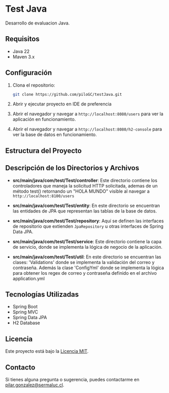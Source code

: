 # Test Java

Desarrollo de evaluacion Java.

## Requisitos

- Java 22
- Maven 3.x

## Configuración

1. Clona el repositorio:

    ```bash
    git clone https://github.com/piloGC/testJava.git
    ```
   
2. Abrir y ejecutar proyecto en IDE de preferencia

3. Abrir el navegador y navegar a `http://localhost:8080/users` para ver la aplicación en funcionamiento.

4. Abrir el navegador y navegar a `http://localhost:8080/h2-console` para ver la base de datos en funcionamiento.


## Estructura del Proyecto

## Descripción de los Directorios y Archivos

- **src/main/java/com/test/Test/controller**: Este directorio contiene los controladores que maneja la solicitud HTTP solicitada, ademas de un método test() retornando un "HOLA MUNDO" visible al navegar a  `http://localhost:8100/users`

- **src/main/java/com/test/Test/entity**: En este directorio se encuentran las entidades de JPA que representan las tablas de la base de datos.

- **src/main/java/com/test/Test/repository**: Aquí se definen las interfaces de repositorio que extienden `JpaRepository` u otras interfaces de Spring Data JPA.

- **src/main/java/com/test/Test/service**: Este directorio contiene la capa de servicio, donde se implementa la lógica de negocio de la aplicación.

- **src/main/java/com/test/Test/util**: En este directorio se encuentran las clases:  'Validations' donde se implementa la validación del correo y contraseña. Además la clase 'ConfigYml' donde se implementa la lógica para obtener los regex de correo y contraseña definido en el archivo application.yml


## Tecnologías Utilizadas

- Spring Boot
- Spring MVC
- Spring Data JPA
- H2 Database

## Licencia

Este proyecto está bajo la [Licencia MIT](https://opensource.org/licenses/MIT).

## Contacto

Si tienes alguna pregunta o sugerencia, puedes contactarme en [pilar.gonzalez@sermaluc.cl](mailto:pilar.gonzalez@sermaluc.cl).
